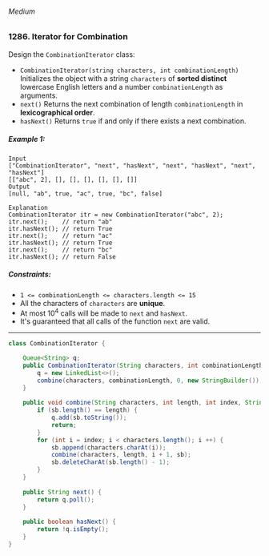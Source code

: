 ###### Medium

### 1286. Iterator for Combination

Design the `CombinationIterator` class:

- `CombinationIterator(string characters, int combinationLength)` Initializes the object with a string `characters` of **sorted distinct** lowercase English letters and a number `combinationLength` as arguments.
- `next()` Returns the next combination of length `combinationLength` in **lexicographical order**.
- `hasNext()` Returns `true` if and only if there exists a next combination.
 

##### Example 1:
```
Input
["CombinationIterator", "next", "hasNext", "next", "hasNext", "next", "hasNext"]
[["abc", 2], [], [], [], [], [], []]
Output
[null, "ab", true, "ac", true, "bc", false]

Explanation
CombinationIterator itr = new CombinationIterator("abc", 2);
itr.next();    // return "ab"
itr.hasNext(); // return True
itr.next();    // return "ac"
itr.hasNext(); // return True
itr.next();    // return "bc"
itr.hasNext(); // return False
``` 

##### Constraints:

- `1 <= combinationLength <= characters.length <= 15`
- All the characters of `characters` are **unique**.
- At most 10<sup>4</sup> calls will be made to `next` and `hasNext`.
- It's guaranteed that all calls of the function `next` are valid.

***

```java
class CombinationIterator {

    Queue<String> q;
    public CombinationIterator(String characters, int combinationLength) {
        q = new LinkedList<>();
        combine(characters, combinationLength, 0, new StringBuilder());
    }
    
    public void combine(String characters, int length, int index, StringBuilder sb) {
        if (sb.length() == length) {
            q.add(sb.toString());
            return;
        }
        for (int i = index; i < characters.length(); i ++) {
            sb.append(characters.charAt(i));
            combine(characters, length, i + 1, sb);
            sb.deleteCharAt(sb.length() - 1);
        }
    }
    
    public String next() {
        return q.poll();
    }
    
    public boolean hasNext() {
        return !q.isEmpty();
    }
}
```
